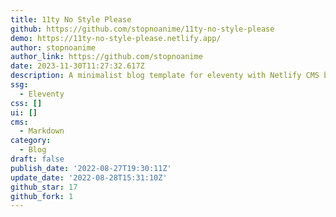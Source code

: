```yaml
---
title: 11ty No Style Please
github: https://github.com/stopnoanime/11ty-no-style-please
demo: https://11ty-no-style-please.netlify.app/
author: stopnoanime
author_link: https://github.com/stopnoanime
date: 2023-11-30T11:27:32.617Z
description: A minimalist blog template for eleventy with Netlify CMS built in
ssg:
  - Eleventy
css: []
ui: []
cms:
  - Markdown
category:
  - Blog
draft: false
publish_date: '2022-08-27T19:30:11Z'
update_date: '2022-08-28T15:31:10Z'
github_star: 17
github_fork: 1
---
```

